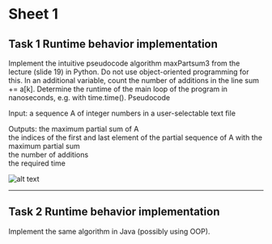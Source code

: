 # Sheet 1  

## Task 1 Runtime behavior implementation  

Implement the intuitive pseudocode algorithm maxPartsum3 from the lecture (slide 19) in Python. Do not use object-oriented programming for this. In an additional variable, count the number of additions in the line sum += a[k].
Determine the runtime of the main loop of the program in nanoseconds, e.g. with time.time().
Pseudocode

Input: a sequence A of integer numbers in a user-selectable text file

Outputs: the maximum partial sum of A  
the indices of the first and last element of the partial sequence of A with the  
maximum partial sum  
the number of additions  
the required time  

![alt text](https://i.gyazo.com/ae4d9445b409156f563c8b6cbead8eaf.png)

_________________________________________________________________________________________________________________________
  
  
## Task 2 Runtime behavior implementation  

Implement the same algorithm in Java (possibly using OOP).